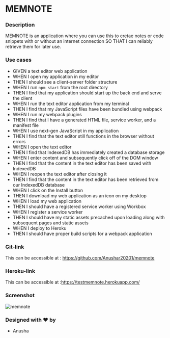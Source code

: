 # MEMNOTE

### Description

MEMNOTE is an application where you can use this to cretae notes or code snippets with or without an internet connection
SO THAT I can reliably retrieve them for later use.


### Use cases

- GIVEN a text editor web application
- WHEN I open my application in my editor
- THEN I should see a client-server folder structure
- WHEN I run `npm start` from the root directory
- THEN I find that my application should start up the back end and serve the client
- WHEN I run the text editor application from my terminal
- THEN I find that my JavaScript files have been bundled using webpack
- WHEN I run my webpack plugins
- THEN I find that I have a generated HTML file, service worker, and a manifest file
- WHEN I use next-gen JavaScript in my application
- THEN I find that the text editor still functions in the browser without errors
- WHEN I open the text editor
- THEN I find that IndexedDB has immediately created a database storage
- WHEN I enter content and subsequently click off of the DOM window
- THEN I find that the content in the text editor has been saved with IndexedDB
- WHEN I reopen the text editor after closing it
- THEN I find that the content in the text editor has been retrieved from our IndexedDB database
- WHEN I click on the Install button
- THEN I download my web application as an icon on my desktop
- WHEN I load my web application
- THEN I should have a registered service worker using Workbox
- WHEN I register a service worker
- THEN I should have my static assets precached upon loading along with subsequent pages and static assets
- WHEN I deploy to Heroku
- THEN I should have proper build scripts for a webpack application

### Git-link

This can be accessible at : https://github.com/Anushar20201/memnote 

### Heroku-link

This can be accessible at :https://testmemnote.herokuapp.com/ 

### Screenshot
 ![memnote]()

### Designed with ❤️ by
- Anusha